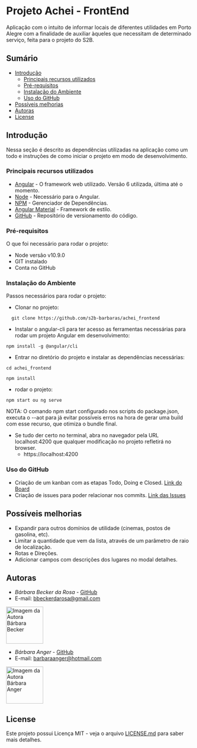 # Projeto Achei - FrontEnd
Aplicação com o intuito de informar locais de diferentes utilidades em Porto Alegre com a finalidade de auxiliar àqueles que necessitam de determinado serviço, feita para o projeto do S2B.

## Sumário
  - [Introdução](#introdu%C3%A7%C3%A3o)
    - [Principais recursos utilizados](#principais-recursos-utilizados)
    - [Pré-requisitos](#pr%C3%A9-requisitos)
    - [Instalação do Ambiente](#instala%C3%A7%C3%A3o-do-ambiente)
    - [Uso do GitHub](#uso-do-github)
  - [Possíveis melhorias](#poss%C3%ADveis-melhorias)
  - [Autoras](#autoras)
  - [License](#license)

## Introdução

Nessa seção é descrito as dependências utilizadas na aplicação como um todo e instruções de como iniciar o projeto em modo de desenvolvimento.

### Principais recursos utilizados

* [Angular](http://angular.io) - O framework web utilizado. Versão 6 utilizada, última até o momento.
* [Node](https://nodejs.org/) - Necessário para o Angular.
* [NPM](https://www.npmjs.com) - Gerenciador de Dependências.
*  [Angular Material](https://material.angular.io/) - Framework de estilo.
*  [GitHub](https://github.com/) - Repositório de versionamento do código.


### Pré-requisitos

O que foi necessário para rodar o projeto: 

- Node versão v10.9.0
- GIT instalado
- Conta no GitHub

### Instalação do Ambiente

Passos necessários para rodar o projeto: 

- Clonar no projeto: 
```
  git clone https://github.com/s2b-barbaras/achei_frontend
```
- Instalar o angular-cli para ter acesso as ferramentas necessárias para rodar um projeto Angular em desenvolvimento: 

```
npm install -g @angular/cli
```

- Entrar no diretório do projeto e instalar as dependências necessárias:

```
cd achei_frontend

npm install
```

- rodar o projeto:
```
npm start ou ng serve
```

NOTA: O comando npm start configurado nos scripts do package.json, executa o --aot para já evitar possíveis erros na hora de gerar uma build com esse recurso, que otimiza o bundle final.

- Se tudo der certo no terminal, abra no navegador pela URL localhost:4200 que qualquer modificação no projeto refletirá no browser.
  - https://localhost:4200


### Uso do GitHub
  - Criação de um kanban com as etapas Todo, Doing e Closed. [Link do Board](https://github.com/orgs/s2b-barbaras/projects/1)
  - Criação de issues para poder relacionar nos commits.
  [Link das Issues](https://github.com/s2b-barbaras/achei_frontend/issues)


## Possíveis melhorias

- Expandir para outros domínios de utilidade (cinemas, postos de gasolina, etc).
- Limitar a quantidade que vem da lista, através de um parâmetro de raio de localização.
- Rotas e Direções.
- Adicionar campos com descrições dos lugares no modal detalhes.
  
## Autoras

* *Bárbara Becker da Rosa* -  [GitHub](https://github.com/barbbecker)
* E-mail: [bbeckerdarosa@gmail.com](bbeckerdarosa@gmail.com)
<a>
  <img 
  alt="Imagem da Autora Bárbara Becker" src="https://avatars1.githubusercontent.com/u/39573350?s=400&u=3a24cbbb390e39b0eaab3c8278124a8b8ee252ae&v=4" width="100">
</a>

* *Bárbara Anger* -  [GitHub](https://github.com/BarbaraAnger)
* E-mail: [barbaraanger@hotmail.com](barbaraanger@hotmail.com)
<a>
  <img 
  alt="Imagem da Autora Bárbara Anger" src="https://avatars3.githubusercontent.com/u/28331915?s=400&v=4" width="100">
</a>

## License

Este projeto possui Licença MIT - veja o arquivo [LICENSE.md](LICENSE.md) para saber mais detalhes.
